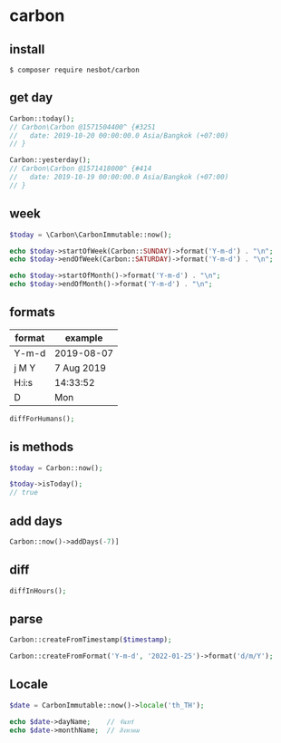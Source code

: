 # carbon

## install

```
$ composer require nesbot/carbon
```

## get day

```php
Carbon::today();
// Carbon\Carbon @1571504400^ {#3251
//   date: 2019-10-20 00:00:00.0 Asia/Bangkok (+07:00)
// }

Carbon::yesterday();
// Carbon\Carbon @1571418000^ {#414
//   date: 2019-10-19 00:00:00.0 Asia/Bangkok (+07:00)
// }
```

## week

```php
$today = \Carbon\CarbonImmutable::now();

echo $today->startOfWeek(Carbon::SUNDAY)->format('Y-m-d') . "\n";
echo $today->endOfWeek(Carbon::SATURDAY)->format('Y-m-d') . "\n";

echo $today->startOfMonth()->format('Y-m-d') . "\n";
echo $today->endOfMonth()->format('Y-m-d') . "\n";
````

## formats

| format | example    |
| ------ | ---------- |
| Y-m-d  | 2019-08-07 |
| j M Y  | 7 Aug 2019 |
| H:i:s  | 14:33:52   |
| D      | Mon        |

```php
diffForHumans();
```

## is methods

```php
$today = Carbon::now();

$today->isToday();
// true
```

## add days

```php
Carbon::now()->addDays(-7)]
```

## diff

```php
diffInHours();
```

## parse

```php
Carbon::createFromTimestamp($timestamp);
```

```php
Carbon::createFromFormat('Y-m-d', '2022-01-25')->format('d/m/Y');
```

## Locale

```php
$date = CarbonImmutable::now()->locale('th_TH');

echo $date->dayName;    // จันทร์
echo $date->monthName;  // สิงหาคม
```
